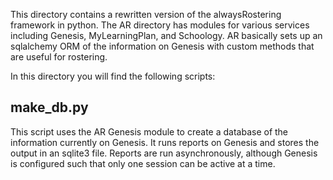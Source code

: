 This directory contains a rewritten version of the alwaysRostering framework in python. The AR directory has modules for various services including Genesis, MyLearningPlan, and Schoology. AR basically sets up an sqlalchemy ORM of the information on Genesis with custom methods that are useful for rostering.

In this directory you will find the following scripts:

## make_db.py

This script uses the AR Genesis module to create a database of the information currently on Genesis. It runs reports on Genesis and stores the output in an sqlite3 file. Reports are run asynchronously, although Genesis is configured such that only one session can be active at a time.
